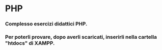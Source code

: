 # PHP

### Complesso esercizi didattici PHP.
### Per poterli provare, dopo averli scaricati, inserirli nella cartella "htdocs" di XAMPP.
